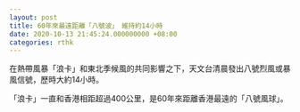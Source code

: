 ```yaml
---
layout: post
title: 60年來最遠距離「八號波」　維持約14小時
date: 2020-10-13 21:45:24.000000000 +08:00
categories: rthk
---
```


在熱帶風暴「浪卡」和東北季候風的共同影響之下，天文台清晨發出八號烈風或暴風信號，歷時大約14小時。

「浪卡」一直和香港相距超過400公里，是60年來距離香港最遠的「八號風球」。
